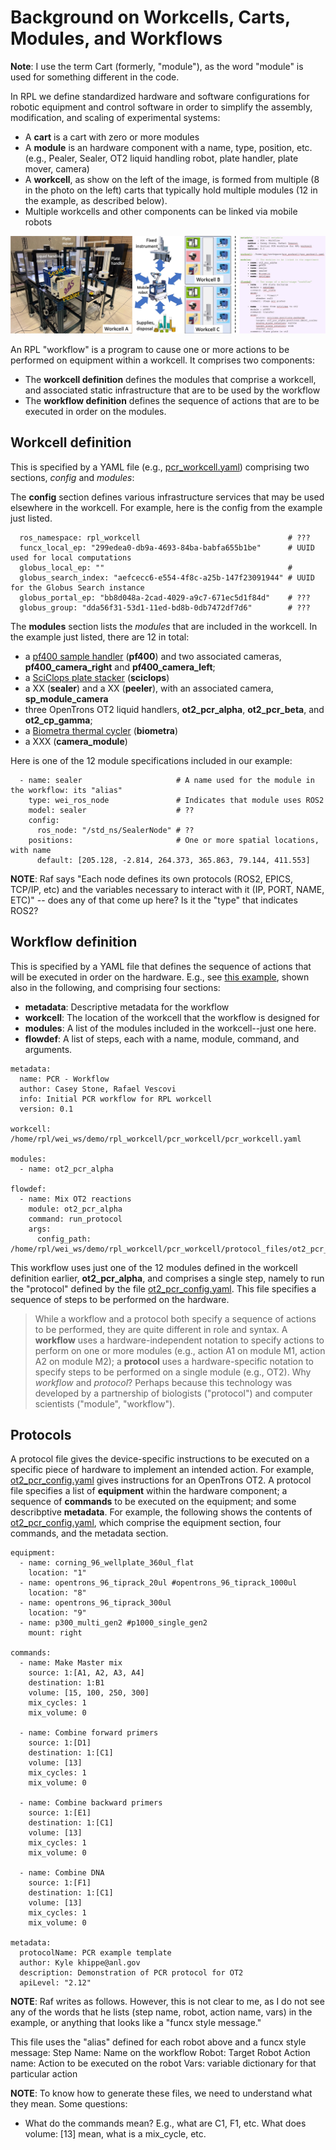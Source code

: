 # Background on Workcells, Carts, Modules, and Workflows

**Note**: I use the term Cart (formerly, "module"), as the word "module" is used for something different in the code.

In RPL we define standardized hardware and software configurations for robotic equipment and control software in order to simplify the assembly, modification, and scaling of experimental systems:
* A **cart** is a cart with zero or more modules 
* A **module** is an hardware component with a name, type, position, etc. (e.g., Pealer, Sealer, OT2 liquid handling robot, plate handler, plate mover, camera)
* A **workcell**, as show on the left of the image, is formed from multiple (8 in the photo on the left) carts that typically hold multiple modules (12 in the example, as described below).
* Multiple workcells and other components can be linked via mobile robots

![Screenshot of a comment on a GitHub issue showing an image, added in the Markdown, of an Octocat smiling and raising a tentacle.](assets/AD_Fig.jpg)

An RPL "workflow" is a program to cause one or more actions to be performed on equipment within a workcell. It comprises two components:
* The **workcell definition** defines the modules that comprise a workcell, and associated static infrastructure that are to be used by the workflow
* The **workflow definition** defines the sequence of actions that are to be executed in order on the modules.

## Workcell definition

This is specified by a YAML file (e.g., [pcr_workcell.yaml](https://github.com/AD-SDL/rpl_workcell/blob/main/pcr_workcell/pcr_workcell.yaml)) comprising two sections, *config* and *modules*:

The **config** section defines various infrastructure services that may be used elsewhere in the workcell. For example, here is the config from the example just listed.

```
  ros_namespace: rpl_workcell                                 # ???
  funcx_local_ep: "299edea0-db9a-4693-84ba-babfa655b1be"      # UUID used for local computations
  globus_local_ep: ""                                         # 
  globus_search_index: "aefcecc6-e554-4f8c-a25b-147f23091944" # UUID for the Globus Search instance
  globus_portal_ep: "bb8d048a-2cad-4029-a9c7-671ec5d1f84d"    # ???
  globus_group: "dda56f31-53d1-11ed-bd8b-0db7472df7d6"        # ???
```

The **modules** section lists the *modules* that are included in the workcell. In the example just listed, there are 12 in total: 
* a [pf400 sample handler](https://preciseautomation.com/SampleHandler.html) (**pf400**) and two associated cameras, **pf400_camera_right** and **pf400_camera_left**; 
* a [SciClops plate stacker](https://hudsonrobotics.com/microplate-handling-2/platecrane-sciclops-3/) (**sciclops**)
* a XX (**sealer**) and a XX (**peeler**), with an associated camera, **sp_module_camera**
* three OpenTrons OT2 liquid handlers, **ot2_pcr_alpha**, **ot2_pcr_beta**, and **ot2_cp_gamma**;
* a [Biometra thermal cycler](https://www.analytik-jena.com/products/life-science/pcr-qpcr-thermal-cycler/thermal-cycler-pcr/biometra-trio-series/) (**biometra**)
* a XXX (**camera_module**)
           
Here is one of the 12 module specifications included in our example:

```
  - name: sealer                     # A name used for the module in the workflow: its "alias"
    type: wei_ros_node               # Indicates that module uses ROS2
    model: sealer                    # ??
    config:
      ros_node: "/std_ns/SealerNode" # ??
    positions:                       # One or more spatial locations, with name 
      default: [205.128, -2.814, 264.373, 365.863, 79.144, 411.553]
```

**NOTE**: Raf says "Each node defines its own protocols (ROS2, EPICS, TCP/IP, etc) and the variables necessary to interact with it (IP, PORT, NAME, ETC)" -- does any of that come up here? Is it the "type" that indicates ROS2?


## Workflow definition

This is specified by a YAML file that defines the sequence of actions that will be executed in order on the hardware. E.g., see [this example](https://github.com/AD-SDL/rpl_workcell/blob/main/pcr_workcell/workflows/ot2_test.yaml), shown also in the following, and comprising four sections:
* **metadata**: Descriptive metadata for the workflow
* **workcell**: The location of the workcell that the workflow is designed for
* **modules**: A list of the modules included in the workcell--just one here.
* **flowdef**: A list of steps, each with a name, module, command, and arguments.

```
metadata:
  name: PCR - Workflow
  author: Casey Stone, Rafael Vescovi
  info: Initial PCR workflow for RPL workcell
  version: 0.1

workcell: /home/rpl/wei_ws/demo/rpl_workcell/pcr_workcell/pcr_workcell.yaml

modules:
  - name: ot2_pcr_alpha

flowdef:
  - name: Mix OT2 reactions
    module: ot2_pcr_alpha
    command: run_protocol
    args:
      config_path: /home/rpl/wei_ws/demo/rpl_workcell/pcr_workcell/protocol_files/ot2_pcr_config.yaml
```

This workflow uses just one of the 12 modules defined in the workcell definition earlier, **ot2_pcr_alpha**, and comprises a single step, namely to run the "protocol" defined by the file [ot2_pcr_config.yaml](https://github.com/AD-SDL/rpl_workcell/blob/main/pcr_workcell/protocol_files/ot2_pcr_config.yaml). 
This file specifies a sequence of steps to be performed on the hardware.

> While a workflow and a protocol both specify a sequence of actions to be performed, they are quite different in role and syntax. A **workflow** uses a hardware-independent notation to specify actions to perform on one or more modules (e.g., action A1 on module M1, action A2 on module M2); a **protocol** uses a hardware-specific notation to specify steps to be performed on a single module (e.g., OT2). Why *workflow* and *protocol*? Perhaps because this technology was developed by a partnership of biologists ("protocol") and computer scientists ("module", "workflow").

## Protocols

A protocol file gives the device-specific instructions to be executed on a specific piece of hardware to implement an intended action. For example, [ot2_pcr_config.yaml](https://github.com/AD-SDL/rpl_workcell/blob/main/pcr_workcell/protocol_files/ot2_pcr_config.yaml) gives instructions for an OpenTrons OT2. A protocol file specifies a list of **equipment** within the hardware component; a sequence of **commands** to be executed on the equipment; and some describptive **metadata**. For example, the following shows the contents of [ot2_pcr_config.yaml](https://github.com/AD-SDL/rpl_workcell/blob/main/pcr_workcell/protocol_files/ot2_pcr_config.yaml), which comprise the equipment section, four commands, and the metadata section. 

```
equipment:
  - name: corning_96_wellplate_360ul_flat
    location: "1"
  - name: opentrons_96_tiprack_20ul #opentrons_96_tiprack_1000ul
    location: "8"
  - name: opentrons_96_tiprack_300ul
    location: "9"
  - name: p300_multi_gen2 #p1000_single_gen2
    mount: right

commands:
  - name: Make Master mix
    source: 1:[A1, A2, A3, A4]
    destination: 1:B1
    volume: [15, 100, 250, 300]
    mix_cycles: 1 
    mix_volume: 0
    
  - name: Combine forward primers
    source: 1:[D1]
    destination: 1:[C1]
    volume: [13]
    mix_cycles: 1 
    mix_volume: 0

  - name: Combine backward primers
    source: 1:[E1]
    destination: 1:[C1]
    volume: [13]
    mix_cycles: 1 
    mix_volume: 0

  - name: Combine DNA
    source: 1:[F1]
    destination: 1:[C1]
    volume: [13]
    mix_cycles: 1 
    mix_volume: 0
    
metadata:
  protocolName: PCR example template
  author: Kyle khippe@anl.gov
  description: Demonstration of PCR protocol for OT2
  apiLevel: "2.12"
```


**NOTE**: Raf writes as follows.  However, this is not clear to me, as I do not see any of the words that he lists  (step name, robot, action name, vars) in the example, or anything that looks like a "funcx style message."

This file uses the "alias" defined for each robot above and a funcx style message:
Step Name: Name on the workflow
Robot: Target Robot
Action name: Action to be executed on the robot
Vars: variable dictionary for that particular action

**NOTE**: To know how to generate these files, we need to understand what they mean. Some questions:
* What do the commands mean? E.g., what are C1, F1, etc. What does volume: [13] mean, what is a mix_cycle, etc.


